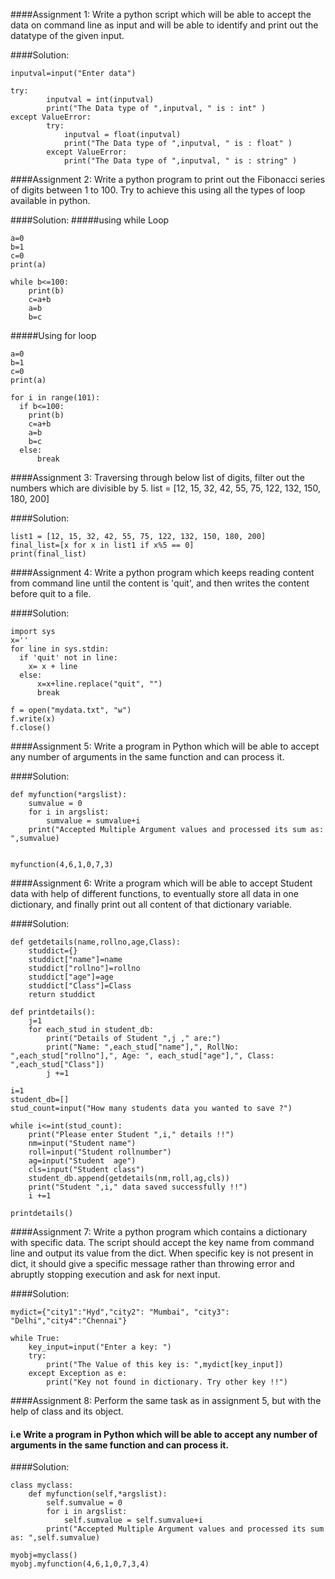 ####Assignment 1: Write a python script which will be able to accept the data on command line as input and will be able to identify and print out the datatype of the given input.

####Solution:
```  
inputval=input("Enter data")  

try:
        inputval = int(inputval)
        print("The Data type of ",inputval, " is : int" )
except ValueError:
        try:
            inputval = float(inputval)
            print("The Data type of ",inputval, " is : float" )
        except ValueError:
            print("The Data type of ",inputval, " is : string" )
```


####Assignment 2: Write a python program to print out the Fibonacci series of digits between 1 to 100. Try to achieve this using all the types of loop available in python.

####Solution:
#####using while Loop
```
a=0
b=1
c=0
print(a)

while b<=100:
    print(b)
    c=a+b
    a=b
    b=c
```    
#####Using for loop
```
a=0
b=1
c=0
print(a) 

for i in range(101):
  if b<=100:
    print(b)
    c=a+b
    a=b
    b=c
  else:
      break
```

####Assignment 3: Traversing through below list of digits, filter out the numbers which are divisible by 5. list = [12, 15, 32, 42, 55, 75, 122, 132, 150, 180, 200]

####Solution:
```
list1 = [12, 15, 32, 42, 55, 75, 122, 132, 150, 180, 200]
final_list=[x for x in list1 if x%5 == 0]
print(final_list)
```

####Assignment 4: Write a python program which keeps reading content from command line until the content is 'quit', and then writes the content before quit to a file.

####Solution:
```
import sys
x=''
for line in sys.stdin:
  if 'quit' not in line:    
    x= x + line
  else:
      x=x+line.replace("quit", "")
      break

f = open("mydata.txt", "w")
f.write(x)
f.close()
```

####Assignment 5: Write a program in Python which will be able to accept any number of arguments in the same function and can process it.

####Solution:
```
def myfunction(*argslist):
    sumvalue = 0
    for i in argslist:
        sumvalue = sumvalue+i
    print("Accepted Multiple Argument values and processed its sum as: ",sumvalue)
 

myfunction(4,6,1,0,7,3)
```

####Assignment 6: Write a program which will be able to accept Student data with help of different functions, to eventually store all data in one dictionary, and finally print out all content of that dictionary variable.

####Solution:
```
def getdetails(name,rollno,age,Class):
    studdict={}
    studdict["name"]=name
    studdict["rollno"]=rollno
    studdict["age"]=age
    studdict["Class"]=Class
    return studdict

def printdetails():
    j=1
    for each_stud in student_db:
        print("Details of Student ",j ," are:")
        print("Name: ",each_stud["name"],", RollNo: ",each_stud["rollno"],", Age: ", each_stud["age"],", Class: ",each_stud["Class"])
        j +=1

i=1    
student_db=[]
stud_count=input("How many students data you wanted to save ?")

while i<=int(stud_count):
    print("Please enter Student ",i," details !!")
    nm=input("Student name")
    roll=input("Student rollnumber")
    ag=input("Student  age")
    cls=input("Student class")
    student_db.append(getdetails(nm,roll,ag,cls))
    print("Student ",i," data saved successfully !!")
    i +=1

printdetails()
```
####Assignment 7: Write a python program which contains a dictionary with specific data. The script should accept the key name from command line and output its value from the dict. When specific key is not present in dict, it should give a specific message rather than throwing error and abruptly stopping execution and ask for next input.

####Solution:
```
mydict={"city1":"Hyd","city2": "Mumbai", "city3": "Delhi","city4":"Chennai"}

while True:
    key_input=input("Enter a key: ")
    try:
        print("The Value of this key is: ",mydict[key_input])
    except Exception as e:
        print("Key not found in dictionary. Try other key !!")
```        
####Assignment 8: Perform the same task as in assignment 5, but with the help of class and its object.
#### i.e Write a program in Python which will be able to accept any number of arguments in the same function and can process it.

####Solution:
```
class myclass:
    def myfunction(self,*argslist):
        self.sumvalue = 0
        for i in argslist:
            self.sumvalue = self.sumvalue+i
        print("Accepted Multiple Argument values and processed its sum as: ",self.sumvalue)
     
myobj=myclass()
myobj.myfunction(4,6,1,0,7,3,4)
```
